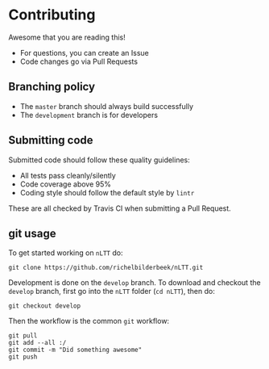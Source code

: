 # Contributing

Awesome that you are reading this!

 * For questions, you can create an Issue
 * Code changes go via Pull Requests

## Branching policy

 * The `master` branch should always build successfully
 * The `development` branch is for developers

## Submitting code

Submitted code should follow these quality guidelines:

 * All tests pass cleanly/silently
 * Code coverage above 95%
 * Coding style should follow the default style by `lintr`

These are all checked by Travis CI when submitting
a Pull Request. 

## git usage

To get started working on `nLTT` do:

```
git clone https://github.com/richelbilderbeek/nLTT.git
```

Development is done on the `develop` branch. 
To download and checkout the `develop` branch, 
first go into the `nLTT` folder (`cd nLTT`), then do:

```
git checkout develop
```

Then the workflow is the common `git` workflow:

```
git pull
git add --all :/
git commit -m "Did something awesome"
git push
```